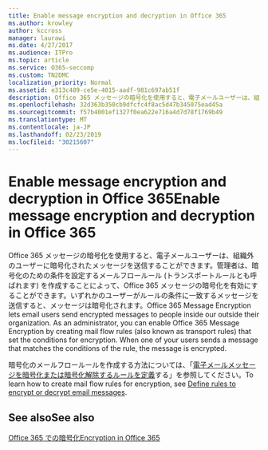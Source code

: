 ```yaml
---
title: Enable message encryption and decryption in Office 365
ms.author: krowley
author: kccross
manager: laurawi
ms.date: 4/27/2017
ms.audience: ITPro
ms.topic: article
ms.service: O365-seccomp
ms.custom: TN2DMC
localization_priority: Normal
ms.assetid: e313c489-ce5e-4015-aadf-981c697ab51f
description: Office 365 メッセージの暗号化を使用すると、電子メールユーザーは、組織外のユーザーに暗号化されたメッセージを送信することができます。管理者は、暗号化のための条件を設定するメールフロールール (トランスポートルールとも呼ばれます) を作成することによって、Office 365 メッセージの暗号化を有効にすることができます。
ms.openlocfilehash: 32d363b350cb9dfcfc4f8ac5d47b345075ead45a
ms.sourcegitcommit: f57b4001ef1327f0ea622e716a4d7d78f1769b49
ms.translationtype: MT
ms.contentlocale: ja-JP
ms.lasthandoff: 02/23/2019
ms.locfileid: "30215607"
---
```

# <a name="enable-message-encryption-and-decryption-in-office-365"></a><span data-ttu-id="8f780-104">Enable message encryption and decryption in Office 365</span><span class="sxs-lookup"><span data-stu-id="8f780-104">Enable message encryption and decryption in Office 365</span></span>

<span data-ttu-id="8f780-p102">Office 365 メッセージの暗号化を使用すると、電子メールユーザーは、組織外のユーザーに暗号化されたメッセージを送信することができます。管理者は、暗号化のための条件を設定するメールフロールール (トランスポートルールとも呼ばれます) を作成することによって、Office 365 メッセージの暗号化を有効にすることができます。いずれかのユーザーがルールの条件に一致するメッセージを送信すると、メッセージは暗号化されます。</span><span class="sxs-lookup"><span data-stu-id="8f780-p102">Office 365 Message Encryption lets email users send encrypted messages to people inside our outside their organization. As an administrator, you can enable Office 365 Message Encryption by creating mail flow rules (also known as transport rules) that set the conditions for encryption. When one of your users sends a message that matches the conditions of the rule, the message is encrypted.</span></span>
  
<span data-ttu-id="8f780-108">暗号化のメールフロールールを作成する方法については、「[電子メールメッセージを暗号化または暗号化解除するルールを定義](https://go.microsoft.com/fwlink/p/?LinkID=402846)する」を参照してください。</span><span class="sxs-lookup"><span data-stu-id="8f780-108">To learn how to create mail flow rules for encryption, see [Define rules to encrypt or decrypt email messages](https://go.microsoft.com/fwlink/p/?LinkID=402846).</span></span>
  
## <a name="see-also"></a><span data-ttu-id="8f780-109">See also</span><span class="sxs-lookup"><span data-stu-id="8f780-109">See also</span></span>

[<span data-ttu-id="8f780-110">Office 365 での暗号化</span><span class="sxs-lookup"><span data-stu-id="8f780-110">Encryption in Office 365</span></span>](https://go.microsoft.com/fwlink/p/?LinkID=392525)

